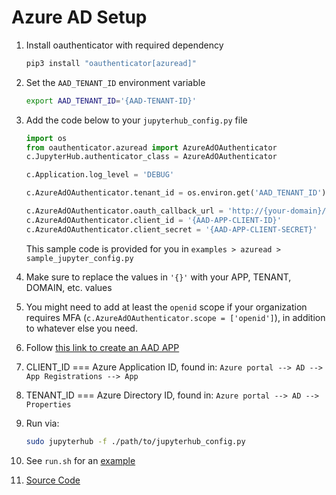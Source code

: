 # Azure AD Setup

1. Install oauthenticator with required dependency

   ```bash
   pip3 install "oauthenticator[azuread]"
   ```

1. Set the `AAD_TENANT_ID` environment variable

   ```bash
   export AAD_TENANT_ID='{AAD-TENANT-ID}'
   ```

1. Add the code below to your `jupyterhub_config.py` file

   ```python
   import os
   from oauthenticator.azuread import AzureAdOAuthenticator
   c.JupyterHub.authenticator_class = AzureAdOAuthenticator

   c.Application.log_level = 'DEBUG'

   c.AzureAdOAuthenticator.tenant_id = os.environ.get('AAD_TENANT_ID')

   c.AzureAdOAuthenticator.oauth_callback_url = 'http://{your-domain}/hub/oauth_callback'
   c.AzureAdOAuthenticator.client_id = '{AAD-APP-CLIENT-ID}'
   c.AzureAdOAuthenticator.client_secret = '{AAD-APP-CLIENT-SECRET}'
   ```

   This sample code is provided for you in `examples > azuread > sample_jupyter_config.py`

1. Make sure to replace the values in `'{}'` with your APP, TENANT, DOMAIN, etc. values

1. You might need to add at least the `openid` scope if your
   organization requires MFA (`c.AzureAdOAuthenticator.scope = ['openid']`),
   in addition to whatever else you need.

1. Follow [this link to create an AAD APP](https://community.microfocus.com/cyberres/netiq-identity-governance-administration/idm/w/identity_mgr_tips/17052/creating-the-application-client-id-and-client-secret-from-microsoft-azure-new-portal---part-1)

1. CLIENT_ID === Azure Application ID, found in:
   `Azure portal --> AD --> App Registrations --> App`

1. TENANT_ID === Azure Directory ID, found in:
   `Azure portal --> AD --> Properties`

1. Run via:

   ```bash
   sudo jupyterhub -f ./path/to/jupyterhub_config.py
   ```

1. See `run.sh` for an [example](https://github.com/jupyterhub/oauthenticator/tree/main/examples/azuread)

1. [Source Code](https://github.com/jupyterhub/oauthenticator/blob/HEAD/oauthenticator/azuread.py)
